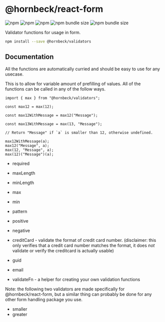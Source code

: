 # @hornbeck/react-form

![npm](https://img.shields.io/npm/v/@hornbeck/validators)
![npm](https://img.shields.io/npm/l/@hornbeck/validators)
![npm](https://img.shields.io/npm/dw/@hornbeck/validators)
![npm bundle size](https://img.shields.io/bundlephobia/min/@hornbeck/validators)
![npm bundle size](https://img.shields.io/bundlephobia/minzip/@hornbeck/validators)

Validator functions for usage in form.

```bash
npm install --save @hornbeck/validators
```

## Documentation

All the functions are automatically curried and should be easy to use for any usecase.

This is to allow for variable amount of prefilling of values.
All of the functions can be called in any of the follow ways.

```
import { max } from "@hornbeck/validators";

const max12 = max(12);

const max12WithMessage = max12("Message");

const max13WithMessage = max(13, "Message");

// Return "Message" if `a` is smaller than 12, otherwise undefined.

max12WithMessage(a);
max12("Message", a);
max(12, "Message", a);
max(12)("Message")(a);
```

- required
- maxLength
- minLength
- max
- min
- pattern
- positive
- negative

- creditCard - validate the format of credit card number. (disclaimer: this only verifies that a credit card number matches the format, it does _not_ validate or verify the creditcard is actually usable)
- guid
- email

- validateFn - a helper for creating your own validation functions

Note: the following two validators are made specifically for @hornbeck/react-form, but a similar thing can probably be done for any other form handling package you use.

- smaller
- greater
